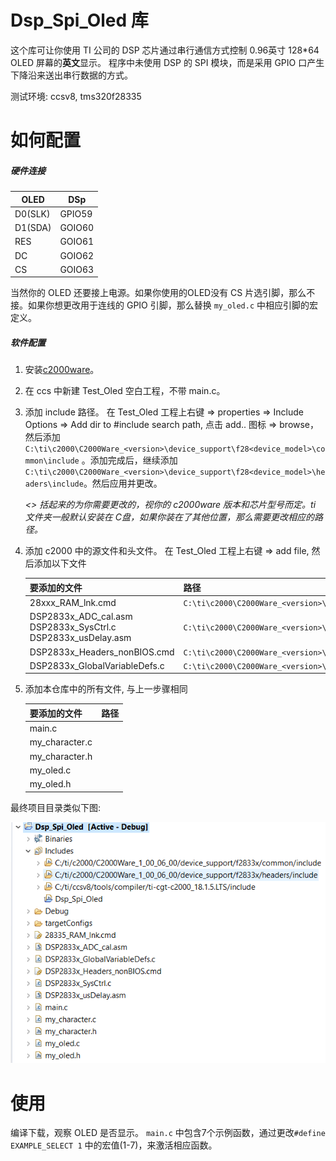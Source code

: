 # Dsp_Spi_Oled 库
这个库可让你使用 TI 公司的 DSP 芯片通过串行通信方式控制 0.96英寸 128\*64 OLED 屏幕的**英文**显示。 程序中未使用 DSP 的 SPI 模块，而是采用 GPIO 口产生下降沿来送出串行数据的方式。

测试环境: ccsv8, tms320f28335    



# 如何配置
##### 硬件连接

|OLED|DSp|
|---|---|
| D0(SLK) | GPIO59 |
| D1(SDA) | GOIO60 |
| RES | GOIO61 |
| DC | GOIO62 |
| CS | GOIO63 |

当然你的 OLED 还要接上电源。如果你使用的OLED没有 CS 片选引脚，那么不接。如果你想更改用于连线的 GPIO 引脚，那么替换 `my_oled.c` 中相应引脚的宏定义。 


##### 软件配置
1. 安装[c2000ware](http://www.ti.com/tool/C2000WARE)。
2. 在 ccs 中新建 Test_Oled 空白工程，不带 main.c。
3. 添加 include 路径。
在 Test_Oled 工程上右键 => properties => Include Options => Add dir to #include search path, 点击 add.. 图标 => browse，然后添加 ```C:\ti\c2000\C2000Ware_<version>\device_support\f28<device_model>\common\include``` 。添加完成后，继续添加 ```C:\ti\c2000\C2000Ware_<version>\device_support\f28<device_model>\headers\include```。然后应用并更改。

	*<> 括起来的为你需要更改的，视你的 c2000ware 版本和芯片型号而定。ti 文件夹一般默认安装在 C盘，如果你装在了其他位置，那么需要更改相应的路径。*

4. 添加 c2000 中的源文件和头文件。
在 Test_Oled 工程上右键 => add file, 然后添加以下文件

	|要添加的文件|路径|
	|---|---|
	| 28xxx_RAM_lnk.cmd | `C:\ti\c2000\C2000Ware_<version>\device_support\f28<device_model>\common\cmd` |
	| DSP2833x_ADC_cal.asm<br>DSP2833x_SysCtrl.c<br>DSP2833x_usDelay.asm | `C:\ti\c2000\C2000Ware_<version>\device_support\f28<device_model>\common\source` |
	| DSP2833x_Headers_nonBIOS.cmd  | `C:\ti\c2000\C2000Ware_<version>\device_support\f28<device_model>\headers\cmd` |
	| DSP2833x_GlobalVariableDefs.c | `C:\ti\c2000\C2000Ware_<version>\device_support\f28<device_model>\headers\source`|

5. 添加本仓库中的所有文件, 与上一步骤相同

	| 要添加的文件   | 路径 |
	|----------------|------|
	| main.c         |      |
	| my_character.c |      |
	| my_character.h |      |
	| my_oled.c      |      |
	| my_oled.h      |      |

最终项目目录类似下图: 

![项目目录](https://raw.githubusercontent.com/moenn/Dsp_Spi_Oled/master/project_view.png)

# 使用 
编译下载，观察 OLED 是否显示。 `main.c` 中包含7个示例函数，通过更改`#define EXAMPLE_SELECT 1` 中的宏值(1-7)，来激活相应函数。